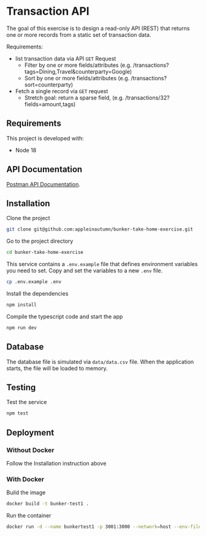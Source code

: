 # Transaction API

The goal of this exercise is to design a read-only API (REST) that returns one or more records from a static set of transaction data.

Requirements:

- list transaction data via API `GET` Request
  - Filter by one or more fields/attributes (e.g. /transactions?tags=Dining,Travel&counterparty=Google)
  - Sort by one or more fields/attributes (e.g. /transactions?sort=counterparty)
- Fetch a single record via `GET` request
  - Stretch goal: return a sparse field, (e.g. /transactions/32?fields=amount,tags)

## Requirements

This project is developed with:

- Node 18

## API Documentation

[Postman API Documentation](https://documenter.getpostman.com/view/3021947/2s93sgWVoa#b0e695ed-eb5e-4b77-965a-4939f5683139).

## Installation

Clone the project

```bash
git clone git@github.com:appleinautumn/bunker-take-home-exercise.git
```

Go to the project directory

```bash
cd bunker-take-home-exercise
```

This service contains a `.env.example` file that defines environment variables you need to set. Copy and set the variables to a new `.env` file.

```bash
cp .env.example .env
```

Install the dependencies

```bash
npm install
```

Compile the typescript code and start the app

```bash
npm run dev
```

## Database

The database file is simulated via `data/data.csv` file. When the application starts, the file will be loaded to memory.

## Testing

Test the service

```bash
npm test
```

## Deployment

### Without Docker

Follow the Installation instruction above

### With Docker

Build the image

```bash
docker build -t bunker-test1 .
```

Run the container

```bash
docker run -d --name bunkertest1 -p 3001:3000 --network=host --env-file=.env bunker-test1
```
